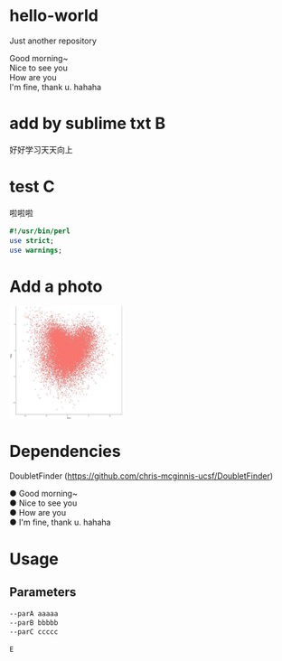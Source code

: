 # hello-world
Just another repository

Good morning~  
Nice to see you  
How are you  
I'm fine, thank u. hahaha

# add by sublime txt B
好好学习天天向上

# test C
啦啦啦
```perl
#!/usr/bin/perl
use strict;
use warnings;
```
# Add a photo
<img src="https://github.com/Cacti-Jiang/hello-world/blob/master/image/QQ%E5%9B%BE%E7%89%8720180912093509.jpg" width = "200" height = "200" alt="头像" align=center />

# Dependencies
DoubletFinder (https://github.com/chris-mcginnis-ucsf/DoubletFinder)

● Good morning~  
● Nice to see you  
● How are you  
● I'm fine, thank u. hahaha  

# Usage
## Parameters
```
--parA aaaaa
--parB bbbbb
--parC ccccc
```
```E```
